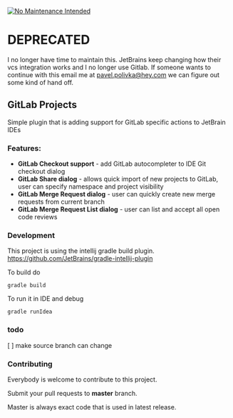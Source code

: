 [![No Maintenance Intended](http://unmaintained.tech/badge.svg)](http://unmaintained.tech/)
# DEPRECATED

I no longer have time to maintain this. JetBrains keep changing how their vcs integration works and I no longer use Gitlab. If someone wants to continue with this email me at pavel.polivka@hey.com we can figure out some kind of hand off.

## GitLab Projects
Simple plugin that is adding support for GitLab specific actions to JetBrain IDEs

### Features:
* **GitLab Checkout support** - add GitLab autocompleter to IDE Git checkout dialog
* **GitLab Share dialog** - allows quick import of new projects to GitLab, user can specify namespace and project visibility
* **GitLab Merge Request dialog** - user can quickly create new merge requests from current branch
* **GitLab Merge Request List dialog** - user can list and accept all open code reviews

### Development
This project is using the intellij gradle build plugin. 
https://github.com/JetBrains/gradle-intellij-plugin

To build do

`gradle build`

To run it in IDE and debug

`gradle runIdea`

### todo
[ ] make source branch can change

### Contributing
Everybody is welcome to contribute to this project.

Submit your pull requests to **master** branch.

Master is always exact code that is used in latest release.
